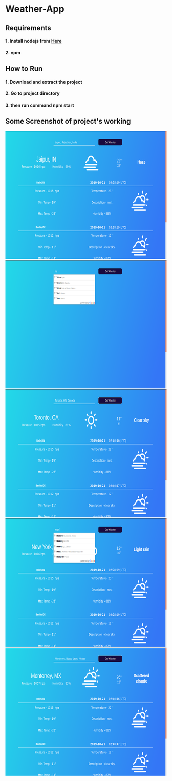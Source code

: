 # Weather-App

## Requirements
#### 1. Install nodejs from <a href="https://nodejs.org/en/">Here</a>
#### 2. npm 

## How to Run
#### 1. Download and extract the project
#### 2. Go to project directory 
#### 3. then run command npm start

## Some Screenshot of project's working

<img width="800" height="400" src="Screenshot/SS0.png">
<img width="800" height="400" src="Screenshot/SS1.png">
<img width="800" height="400" src="Screenshot/SS2.png">
<img width="800" height="400" src="Screenshot/SS3.png">
<img width="800" height="400" src="Screenshot/SS4.png">
